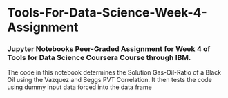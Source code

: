 # Tools-For-Data-Science-Week-4-Assignment
### Jupyter Notebooks Peer-Graded Assignment for Week 4 of Tools for Data Science Coursera Course through IBM. 
The code in this notebook determines the Solution Gas-Oil-Ratio of a Black Oil using the Vazquez and Beggs PVT Correlation. It then tests the code using dummy input data forced into the data frame
